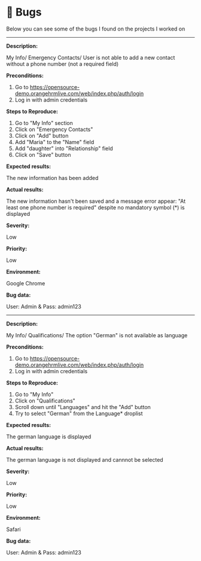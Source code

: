 # :bug: Bugs

Below you can see some of the bugs I found on the projects I worked on


----------------------------------

**Description:** 

My Info/ Emergency Contacts/ User is not able to add a new contact without a phone number (not a required field)

**Preconditions:** 

1. Go to https://opensource-demo.orangehrmlive.com/web/index.php/auth/login
2. Log in with admin credentials

**Steps to Reproduce:** 

1. Go to "My Info" section
2. Click on "Emergency Contacts"
3. Click on "Add" button 
4. Add "Maria" to the "Name" field
5. Add "daughter" into "Relationship" field
6. Click on "Save" button

**Expected results:** 

The new information has been added

**Actual results:** 

The new information hasn't been saved and a message error appear: "At least one phone number is required" despite no mandatory symbol (*) is displayed 

**Severity:** 

Low

**Priority:** 

Low

**Environment:** 

Google Chrome

**Bug data:** 

User: Admin & Pass: admin123

----------------------------------

**Description:** 

My Info/ Qualifications/ The option "German" is not available as language

**Preconditions:** 

1. Go to https://opensource-demo.orangehrmlive.com/web/index.php/auth/login
2. Log in with admin credentials

**Steps to Reproduce:** 

1. Go to "My Info"
2. Click on "Qualifications" 
3. Scroll down until "Languages" and hit the "Add" button
4. Try to select "German" from the Language* droplist

**Expected results:** 

The german language is displayed

**Actual results:** 

The german language is not displayed and cannnot be selected

**Severity:** 

Low

**Priority:** 

Low

**Environment:** 

Safari

**Bug data:** 

User: Admin & Pass: admin123
